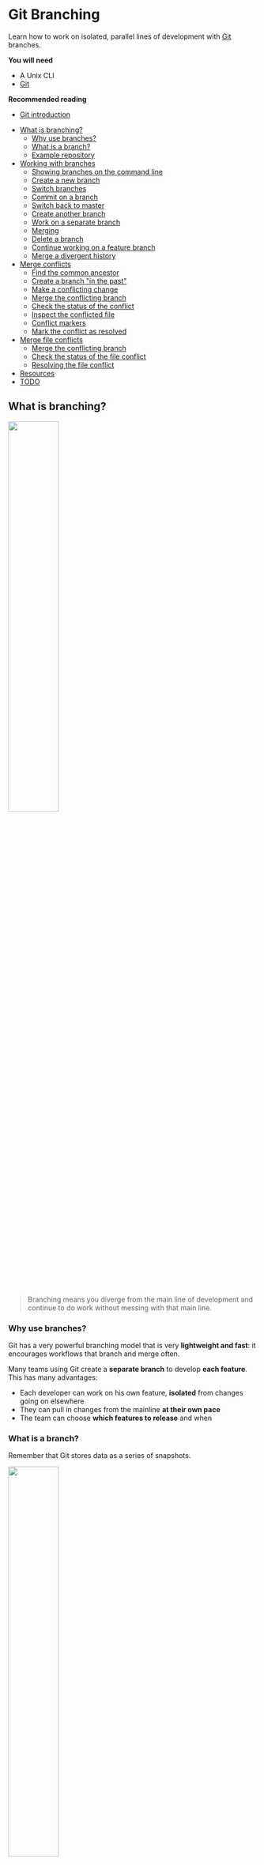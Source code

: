 # Git Branching

Learn how to work on isolated, parallel lines of development with [Git][git] branches.

<!-- slide-include ../../BANNER.md -->

**You will need**

* A Unix CLI
* [Git][git]

**Recommended reading**

* [Git introduction](../git/)

<!-- START doctoc generated TOC please keep comment here to allow auto update -->
<!-- DON'T EDIT THIS SECTION, INSTEAD RE-RUN doctoc TO UPDATE -->


- [What is branching?](#what-is-branching)
  - [Why use branches?](#why-use-branches)
  - [What is a branch?](#what-is-a-branch)
  - [Example repository](#example-repository)
- [Working with branches](#working-with-branches)
  - [Showing branches on the command line](#showing-branches-on-the-command-line)
  - [Create a new branch](#create-a-new-branch)
  - [Switch branches](#switch-branches)
  - [Commit on a branch](#commit-on-a-branch)
  - [Switch back to master](#switch-back-to-master)
  - [Create another branch](#create-another-branch)
  - [Work on a separate branch](#work-on-a-separate-branch)
  - [Merging](#merging)
  - [Delete a branch](#delete-a-branch)
  - [Continue working on a feature branch](#continue-working-on-a-feature-branch)
  - [Merge a divergent history](#merge-a-divergent-history)
- [Merge conflicts](#merge-conflicts)
  - [Find the common ancestor](#find-the-common-ancestor)
  - [Create a branch "in the past"](#create-a-branch-in-the-past)
  - [Make a conflicting change](#make-a-conflicting-change)
  - [Merge the conflicting branch](#merge-the-conflicting-branch)
  - [Check the status of the conflict](#check-the-status-of-the-conflict)
  - [Inspect the conflicted file](#inspect-the-conflicted-file)
  - [Conflict markers](#conflict-markers)
  - [Mark the conflict as resolved](#mark-the-conflict-as-resolved)
- [Merge file conflicts](#merge-file-conflicts)
  - [Merge the conflicting branch](#merge-the-conflicting-branch-1)
  - [Check the status of the file conflict](#check-the-status-of-the-file-conflict)
  - [Resolving the file conflict](#resolving-the-file-conflict)
- [Resources](#resources)
- [TODO](#todo)

<!-- END doctoc generated TOC please keep comment here to allow auto update -->



## What is branching?

<!-- slide-front-matter class: center, middle -->

<p class='center'><img src='images/commits.png' width='45%' /></p>

> Branching means you diverge from the main line of development and continue to do work without messing with that main line.



### Why use branches?

Git has a very powerful branching model that is very **lightweight and fast**: it encourages workflows that branch and merge often.

Many teams using Git create a **separate branch** to develop **each feature**.
This has many advantages:

* Each developer can work on his own feature, **isolated** from changes going on elsewhere
* They can pull in changes from the mainline **at their own pace**
* The team can choose **which features to release** and when



### What is a branch?

Remember that Git stores data as a series of snapshots.

<img src='images/snapshots.png' width='45%' />

Each **commit** contains a pointer to the snapshot of the content you staged, the author's user name and e-mail,
and also a pointer to the previous commit.

#### Branches point to commits

A branch is simply a lightweight, movable pointer to a commit.

<img src='images/branch.png' width='45%' />

The default branch is **master**.
The special **HEAD** pointer indicates the current branch.

As you start making commits, the current branch pointer **automatically moves** forward to your latest commit.



### Example repository

We will use a prepared repository to illustrate branching.

```bash
$> cd /path/to/projects

$> git clone https://github.com/MediaComem/comem-webdev-git-branching-ex.git

$> cd comem-webdev-git-branching-ex
```

Remove the link to the remote repository (will we talk more about it in [Collaborating with Git](../git-collaborating/)):

```bash
$> git remote rm origin
```

As you can see if you type `git log`, there are some commits already.
Open the project with your favorite editor and open the `index.html` page in a browser.



## Working with branches

<!-- slide-front-matter class: center, middle -->



### Showing branches on the command line

The `git log` command can show you a representation of the commit graph and its branches:

```bash
$> git log --oneline --decorate --graph --all
 * 4f94ga (HEAD -> master) Improve layout
 * 9ab3gd Fix addition
 * 387f12 First version
```

In fact, this command is so useful you should make an **alias**, as we will use it a lot in this tutorial:

```bash
$> git config --global alias.graph "log --oneline --graph --decorate --all"

$> git graph
 * 4f94ga (HEAD -> master) Improve layout
 * 9ab3gd Fix addition
 * 387f12 First version
```



### Create a new branch

> **Exercise:** our JavaScript calculator is missing some code.
> Let's create a branch to implement subtraction.

It's very fast and simple to create a new branch:

```bash
$> git branch feature-sub
```

<img src='images/new-branch.png' width='45%' />

There is now a new pointer to the current commit.
Note that **HEAD** didn't move – we are still on the **master** branch.

#### Showing the current branch

You can use `git branch` without arguments to simply see the list of branches and which one you are currently on:

```bash
$> git branch
 * master
   feature-sub
```



### Switch branches

Now let's switch branches:

```bash
$> git checkout feature-sub
Switched to branch 'feature-sub'
```

<img src='images/checkout.png' width='45%' />

This moves `HEAD` to point to the `feature-sub` branch.



### Commit on a branch

> **Exercise:** implement subtraction in `subtraction.js` and commit your changes.

As you commit, the current branch (the one pointed to by **HEAD**), moves forward to the new commit.

```bash
$> git add subtraction.js
$> git commit -m "Implement subtraction"
```

<img src='images/commit-on-branch.png' width='60%' />



### Switch back to master

> **Exercise:** oops, you just noticed that addition is not working correctly.
> You need to make a bugfix, but you don't want to mix that code with the new subtraction feature.
> Let's **go back to master**.

```bash
$> git checkout master
Switched to branch 'master'
```

#### Checkout behavior

Two things happened:

* The `HEAD` pointer was **moved** back to the master branch
* The files in your working directory were **reverted** back to the snapshot that master points to

<img src='images/back-to-master.png' width='60%' />

You have essentially **rewinded** the work you've done in `feature-sub`, and are working on an **older version** of the project.



### Create another branch

> **Exercise:** let's a create a new branch to fix the bug.

You can create a new branch *and* switch to it in one command:

```bash
$> git checkout -b fix-add
Switched to a new branch 'fix-add'
```

<img src='images/fix-add-branch.png' width='60%' />

Nothing has changed yet because fix-add still points to the same commit as master.



### Work on a separate branch

> **Exercise:** fix addition in `addition.js` and commit your changes.

```bash
$> git add addition.js
$> git commit -m "Fix addition"
[fix-add 2817bc] Fix addition
 1 file changed, 1 insertion(+), 1 deletion(-)
```

#### Divergent history

Now your project history has **diverged**.

The changes in feature-sub and fix-add are **isolated**.
You can **switch back and forth** between the branches with `git checkout`.

<img src='images/fix-add-diverged.png' width='60%' />



### Merging

> **Exercise:** once you've tested your fix and made sure it works,
  you want to bring those changes back into the master branch.

```bash
$> git checkout master
$> git merge fix-add
Updating 4f94ga..2817bc
Fast-forward
 addition.js | 2 +-
  1 file changed, 1 insertion(+), 1 deletion(-)
```

Notice the term **fast-forward**.

The fix-add branch pointed to a commit **directly ahead** of the commit master pointed to.
There is no divergent history, so Git simply has to **moves the pointer forward**.
This is what is called a fast-forward.



### Delete a branch

> **Exercise:** now that we've brought our fix back into master, we don't need the fix-add branch anymore.
  Let's delete it.

<img src='images/merge-fix-add.png' width='60%' />

```bash
$> git branch -d fix-add
Deleted branch fix-add (was 2817bc).
```



### Continue working on a feature branch

> **Exercise:** let's switch back to our feature-sub branch and finish our work.
  Write a comment for the subtract function and commit your changes.

```bash
$> git checkout feature-sub
(Write your comment...)
$> git add subtraction.js
$> git commit -m "Comment subtract function"
```

<img src='images/continue-work-on-feature-sub.png' width='75%' />



### Merge a divergent history

> **Exercise:** now that we're happy with our new subtraction feature, we want to merge it into master as well.

<img src='images/merge-divergent-history.png' width='75%' />

The feature-sub branch has **diverged** from some older point compared to master: Git cannot do a fast-forward.

It will do a **three-way merge** instead, combining together the changes of master and feature-sub (compared to the common ancestor).
A new commit will be created representing that state.

#### Merge commit message

> **Exercise:** switch back to the master branch and merge feature-sub into it.

```bash
$> git checkout master
$> git merge feature-sub
Merge made by the 'recursive' strategy.
 subtraction.js | 5 ++++-
  1 file changed, 4 insertions(+), 1 deletion(-)
```

Git will need to create a new commit when you run the merge command,
so it will open the configured editor (vim by default) with a generated commit message:

```txt
 Merge branch 'feature-sub'

 # Please enter a commit message to explain why this merge is necessary,
 # especially if it merges an updated upstream into a topic branch.
 #
 # Lines starting with '#' will be ignored, and an empty message aborts
 # the commit.
```

Type `:wq` (**w**rite and **q**uit) to save and exit.

#### Merge commit

You can see the new **merge commit** that Git has created.
It is a special commit in that it has more than one parent:

<img src='images/merge-feature-sub.png' width='90%' />

Now that you're done, you can delete feature-sub:

```bash
$> git branch -d feature-sub
```



## Merge conflicts

Occasionally, the merge process doesn't go smoothly:
if the **same line(s)** was modified in two diverging branches and you merge them together,
Git can't know which is the correct version.

Let's pretend that a colleague of yours also implemented the subtraction function but in a different way than you did.



### Find the common ancestor

We want to make it look as if your colleague did his work **at the same time** as you.
Let's find the original starting point (the common ancestor where feature-sub and fix-add diverged) and start a new branch from there:

```bash
$> git graph
 *   04fb82 (HEAD -> master) Merge branch 'feature-sub'
 |\
 | * f92ab0 Comment subtract function
 * | 2817bc Fix addition
 | * 712ff2 Implement subtraction
 |/
 * `4f94ga` (origin/master, origin/HEAD) Comment add function
 * 9ab3gd Simplify addition and subtraction implementation
 * 387f12 First version
```

Make a copy of that commit hash.



### Create a branch "in the past"

You can create a branch at any point in the project's history by passing an additional commit reference to `git checkout`:

```bash
$> git checkout -b better-sub 4f94ga
```

<img src='images/better-sub-branch.png' width='90%' />



### Make a conflicting change

Now edit `subtraction.js` and implement subtraction again, but in a different way.
For example:

```js
function subtract(a, b) {
  return -b + a;
}
```

Note that if you try to check out the `master` branch at this point,
Git won't let you do it because the state of `subtraction.js` is different in that branch:

```bash
$> git checkout master
error: Your local changes to the following files would be overwritten by checkout:
  subtraction.js
Please commit your changes or stash them before you switch branches.
Aborting
```

Commit your changes:

```bash
$> git add subtraction.js
$> git commit -m "Implemented a better subtract"
```

#### The state before merging

Viewing the graph of commits, it's clear that the change has been made **in parallel** with our earlier changes:

<img src='images/better-sub-commit.png' width='90%' />



### Merge the conflicting branch

Go back to master and merge better-sub:

```bash
$> git checkout master
$> git merge better-sub
Auto-merging subtraction.js
CONFLICT (content): Merge conflict in subtraction.js
Recorded preimage for 'subtraction.js'
Automatic merge failed; fix conflicts and then commit the result.
```

Git tells you that a **content conflict** has occurred in `subtraction.js`.

The merge has failed and no new commit has been created.



### Check the status of the conflict

Let's see what `git status` tells us:

```bash
$> git status
On branch master
You have unmerged paths.
  (fix conflicts and run "git commit")
  (use "git merge --abort" to abort the merge)

Unmerged paths:
  (use "git add <file>..." to mark resolution)

        both modified:   subtraction.js

no changes added to commit (use "git add" and/or "git commit -a")
```

* Git tells you that the merge is **not complete**:
  * You can either fix the conflicts and run `git commit` to end the merge, or cancel the whole thing with `git merge --abort`
* `subtraction.js` was modified in **both the current branch and the branch we are trying to merge in**
* You can use `git add <file>` to **mark the conflicts in a file as resolved**



### Inspect the conflicted file

Let's see what's in `subtraction.js`:

```js
/**
 * Takes two numbers a and b, and returns the result of subtracting b from a.
 */
function subtract(a, b) {
<<<<<<< HEAD
  return a - b;
=======
  return -b + a;
>>>>>>> better-sub
}

calculate('subtraction', subtract);
```

Notice two things here:

* Git has **successfully merged the comment** on the subtract function, since only one person changed these lines.
* Git could not merge the line with the computation, because the changes in the two branches conflict.
  It has added **conflict markers** to help you solve the issue.



### Conflict markers

Take a closer look at the conflict markers:

```txt
<<<<<<< HEAD
  return a - b;
=======
  return -b + a;
>>>>>>> better-sub
```

* The section between `<<<<<<< HEAD` and `=======` is the content that was present in the current branch (`HEAD`) before you merged.
* The section between `=======` and `>>>>>>> better-sub` is the content that is being merged in from the better-sub branch.

Since Git cannot know which is better, it's **your responsibility** to:

* Remove the version you don't want
* Remove the marker conflicts

```js
return -b + a;
```



### Mark the conflict as resolved

Now that you have fixed the conflict, do as instructed by Git and add the file to the staging area:

```bash
$> git add subtraction.js
$> git status
On branch master
All conflicts fixed but you are still merging.
  (use "git commit" to conclude merge)

Changes to be committed:

        modified:   subtraction.js
```

Git tells you that all conflicts have been resolved but that you still need to **commit** to end the merge:

```bash
$> git commit -m "Merge better-sub into master"
```

If you do not specify a commit message with `-m`, Git will generate one for you and open the configured editor (vim by default) for you to check and/or change the message.
Type `:wq` to exit from vim and make the commit.

#### The state after merging

Finally, delete the branch:

```bash
$> git branch -d better-sub
```

The latest commit on `master` now includes the changes from all lines of development:

<img src='images/better-sub-merged.png' width='90%' />





## Merge file conflicts

Sometimes it's not just the contents of the file that are in conflict:
you could have **modified the file** in your branch, and a colleague could have **deleted it** in another branch.

Let's again pretend to be another colleague.
This time, this colleague decided to delete `subtraction.js` in his branch because he doesn't like to see files with incomplete code:

```bash
$> git checkout -b cleanup 4f94ga
$> rm subtraction.js
$> git add --all
$> git commit -m "Remove incomplete implementations"
```



### Merge the conflicting branch

Let's try to merge that branch into master:

```bash
$> git checkout master
$> git merge cleanup
CONFLICT (modify/delete): subtraction.js deleted in cleanup
  and modified in HEAD. Version HEAD of subtraction.js left in tree.
Automatic merge failed; fix conflicts and then commit the result.
```

Git tells you immediately that there is a conflict and that:

* `subtraction.js` was deleted in the cleanup branch
* `subtraction.js` was modified in the current branch (`HEAD`)
* Git doesn't know whether it should apply the deletion or the modification, so it left the modified file for you to check



### Check the status of the file conflict

Let's see what `git status` tells us:

```bash
$> git status
On branch master
You have unmerged paths.
  (fix conflicts and run "git commit")
  (use "git merge --abort" to abort the merge)

Unmerged paths:
  (use "git add/rm <file>..." as appropriate to mark resolution)

        deleted by them: subtraction.js

no changes added to commit (use "git add" and/or "git commit -a")
```

Again, Git gives us some information:

* `subtraction.js` was **deleted by them**, meaning that it was deleted by someone else in the branch you're trying to merge in
  (if *you* had deleted it and they had modified it, it would be *deleted by us*)
* Use either `git add` or `git rm` to mark the conflict as resolved



### Resolving the file conflict

You have to choose whether you want to:

* Keep the modified file (use `git add`)
* Delete it (use `git rm`)

Let's keep it:

```bash
$> git add subtraction.js
$> git status
On branch master
All conflicts fixed but you are still merging.
  (use "git commit" to conclude merge)
```

As instructed, use `git commit` to complete the merge:

```bash
$> git commit -m "Merge cleanup (kept implemented subtraction.js)"
```



## Resources

* [Git branching][branching]
* [Advanced merging][advanced-merging]



## TODO

* Create diagram for the last conflict example



[advanced-merging]: https://git-scm.com/book/en/v2/Git-Tools-Advanced-Merging
[branching]: https://git-scm.com/book/en/v2/Git-Branching-Branches-in-a-Nutshell
[git]: https://git-scm.com
